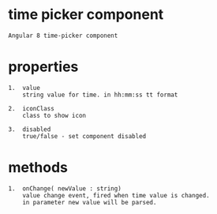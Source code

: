 # time picker component

````
Angular 8 time-picker component
````

# properties
````
1.  value
    string value for time. in hh:mm:ss tt format

2.  iconClass
    class to show icon

3.  disabled
    true/false - set component disabled
````


# methods
````
1.  onChange( newValue : string)
    value change event, fired when time value is changed.
    in parameter new value will be parsed.
````